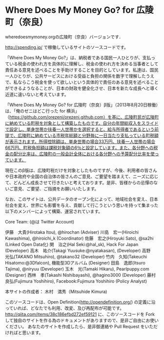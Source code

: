 # Where Does My Money Go? for 広陵町（奈良）

wheredoesmymoney.orgの広陵町（奈良）バージョンです．

http://spending.jp/ で稼働しているサイトのソースコードです。

「Where Does My Money Go?」は、納税者である国民一人ひとりが、支払っている税金の使われ方を具体的に理解し、税金の使われ方を決める当事者として責任ある意見を述べることを手助けすることを目的としています。私達は、国民一人ひとりが、公共サービスにおける受益と負担の関係を数字で理解したうえで、私ならこう税金を使って欲しいという具体的で責任のある意見を述べることができるようなることが、日本の財政を健全化させ、日本を新たな成長へと導く近道に違いないと考えています。

「Where Does My Money Go? for 広陵町（奈良）β版」（2013年8月20日稼働）は、「俺のゼニはどこ行った for 横浜」（https://github.com/orezeni/orezeni.github.com）を基に、広陵町民が広陵町に納めている町税を対象として構築したものです。自分の年間総収入をスライドで設定し、単身世帯か扶養一人世帯かを選択すると、給与所得者であるという前提で、広陵町に納めている市税年総額と分野毎に一日当たり支払っている町税額が表示されます。所得控除額は、単身世帯の場合33万円、扶養一人世帯の場合66万円、町税負担額は課税対象額の6％と設定しています。また、各分野への税金の配分比率は、広陵町の一般会計全体における各分野への予算配分比率を使っています。

現在このβ版は、広陵町税だけを対象としたものですが、今後、利用者の皆さんや日本政府や全国の自治体の皆さんのご意見、ご要望を踏まえて、ニーズに応じて、どんどん成長させて行きたいと考えております。是非、皆様からの忌憚のないご意見、ご要望、ご指摘をお願いいたします。

なお、このサイトは、公共データのオープン化によって、地域社会を変え、日本社会を変え、世界にも影響を与え、貢献して行こうという思いを持って集まった以下のメンバーによって構築、運営されています。


Core Team: (@は Twitter Account)

伊藤　大貴(Hirotaka Itou), @hirochan (Adviser)
川島　宏一(Hiroichi Kawashima), @hiroichi_k (Coordinator)
佐藤　宏之(Hiroyuki Sato), @sa2hi (Linked Open Data化)
関　治之(Hal Seki:@hal_sk), Hack For Japan (Developer)
高木　祐介(Takagi Yuusuke:@nyatakasan), (Developer)
高野　光弘(TAKANO Mitsuhiro), @takano32 (Developer)
竹内　久知(Takeuchi Hisatomo:@3Dfalcon), 機能型3Dアルバム (Designer)
田島　逸郎(Itsuro Tajima), @niryuu (Developer)
玉木　光(Tamaki Hikaru), Pearlpuppy.com (Designer)
西林　孝(Takashi Nishibayashi), @hagino3000 (Developer)
藤村　良弘(Fujimura Yoshihiro), Facebook:Fujimura Yoshihiro (Policy Analyst)

本サイトの作成者：
木村　満秀（Mitsuhide Kimura)

このソースコードは、Open Definition(http://opendefinition.org/) の定義に沿っていれば、どなたでも利用、改変、及び再配布が可能です。
http://qiita.com/items/38c186efbd272ef59121
に、このソースコードを Fork して独自のサイトを作る為のドキュメントがありますので、是非ご自由にお使いください。
あなたのサイトを作成したら、是非御連絡や Pull Request をいただければと思います。

